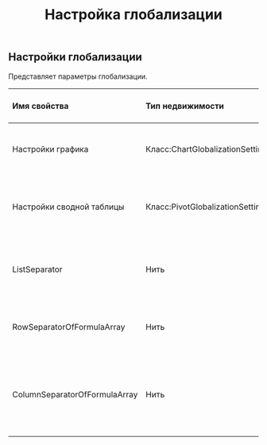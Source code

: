 ﻿---
title: Настройка глобализации
second_title: Aspose.Cells Cloud Documen
type: docs
url: /ru/specification/model/globalizationsettings/
description: "Aspose.Cells Спецификация облачной модели: GlobalizationSettings. Легко обрабатывайте Excel и другие документы электронных таблиц с помощью таких функций, как открытие, создание, редактирование, разделение, слияние, сравнение и преобразование."
kwords: Excel, Office, электронная таблица, Cloud REST API, настройки глобализации
weight: 50
---
## **Настройки глобализации**

 Представляет параметры глобализации.

| Имя свойства| Тип недвижимости| Обнуляемый| Только чтение| Значение по умолчанию| Описание|
|:- |:- |:- |:- |:- |:- |
| Настройки графика| Класс:ChartGlobalizationSettings| Истинный| ЛОЖЬ|| Получает или задает параметры глобализации для Chart.|
| Настройки сводной таблицы| Класс:PivotGlobalizationSettings| Истинный| ЛОЖЬ|| Получает или задает параметры глобализации для сводной таблицы.|
| ListSeparator| Нить| Истинный| ЛОЖЬ|| Получает разделитель для списка, параметров функции и т. д.|
| RowSeparatorOfFormulaArray| Нить| Истинный| ЛОЖЬ|| Получает разделитель строк данных массива в формуле.|
|ColumnSeparatorOfFormulaArray| Нить| Истинный| ЛОЖЬ|| Получает разделитель для элементов данных строки массива в формуле.|

